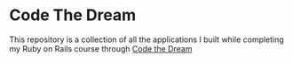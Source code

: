 # Code The Dream
This repository is a collection of all the applications I built while completing my Ruby on Rails course through [Code the Dream](https://codethedream.org/)
